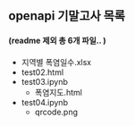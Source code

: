 ## openapi 기말고사 목록
#### (readme 제외 총 6개 파일.. )
- 지역별 폭염일수.xlsx
- test02.html
- test03.ipynb
  + 폭염지도.html
- test04.ipynb
  + qrcode.png
